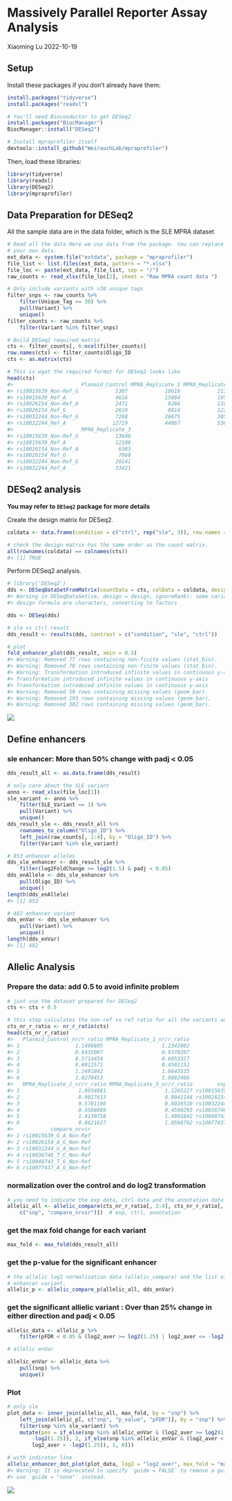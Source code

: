 Massively Parallel Reporter Assay Analysis
================
Xiaoming Lu
2022-10-19

## Setup

Install these packages if you don’t already have them:

``` r
install.packages("tidyverse")
install.packages("readxl")

# You'll need Bioconductor to get DESeq2
install.packages("BiocManager")
BiocManager::install("DESeq2")

# Install mpraprofiler itself
devtools::install_github("WeirauchLab/mpraprofiler")
```

Then, load these libraries:

``` r
library(tidyverse)
library(readxl)
library(DESeq2)
library(mpraprofiler)
```

## Data Preparation for DESeq2

All the sample data are in the data folder, which is the SLE MPRA
dataset

``` r
# Read all the data Here we use data from the package. You can replace with
# your own data.
ext_data <- system.file("extdata", package = "mpraprofiler")
file_list <- list.files(ext_data, pattern = "*.xlsx")
file_loc <- paste(ext_data, file_list, sep = "/")
raw_counts <- read_xlsx(file_loc[2], sheet = "Raw MPRA count data ")

# Only include variants with >30 unique tags
filter_snps <- raw_counts %>%
    filter(Unique_Tag >= 30) %>%
    pull(Variant) %>%
    unique()
filter_counts <- raw_counts %>%
    filter(Variant %in% filter_snps)

# Build DESeq2 required matrix
cts <- filter_counts[, 6:ncol(filter_counts)]
row.names(cts) <- filter_counts$Oligo_ID
cts <- as.matrix(cts)

# This is wgat the required format for DESeq2 looks like
head(cts)
#>                      Plasmid_Control MPRA_Replicate_1 MPRA_Replicate_2
#> rs10015639_Non-Ref_G            5307            18618            21334
#> rs10015639_Ref_A                4616            15084            19510
#> rs10026154_Non-Ref_A            2471             8266            11033
#> rs10026154_Ref_G                2619             8814            12235
#> rs10032244_Non-Ref_G            7268            26675            30581
#> rs10032244_Ref_A               12719            44067            53640
#>                      MPRA_Replicate_3
#> rs10015639_Non-Ref_G            13640
#> rs10015639_Ref_A                12108
#> rs10026154_Non-Ref_A             6383
#> rs10026154_Ref_G                 7060
#> rs10032244_Non-Ref_G            20141
#> rs10032244_Ref_A                33421
```

## DESeq2 analysis

**You may refer to `DESeq2` package for more details**

Create the design matrix for DESeq2.

``` r
coldata <- data.frame(condition = c("ctrl", rep("sle", 3)), row.names = colnames(cts))

# check the design matrix has the same order as the count matrix.
all(rownames(coldata) == colnames(cts))
#> [1] TRUE
```

Perform DESeq2 analysis.

``` r
# library('DESeq2')
dds <- DESeqDataSetFromMatrix(countData = cts, colData = coldata, design = ~condition)
#> Warning in DESeqDataSet(se, design = design, ignoreRank): some variables in
#> design formula are characters, converting to factors

dds <- DESeq(dds)

# sle vs ctrl result
dds_result <- results(dds, contrast = c("condition", "sle", "ctrl"))

# plot
fold_enhancer_plot(dds_result, xmin = 0.5)
#> Warning: Removed 77 rows containing non-finite values (stat_bin).
#> Warning: Removed 70 rows containing non-finite values (stat_bin).
#> Warning: Transformation introduced infinite values in continuous y-axis
#> Transformation introduced infinite values in continuous y-axis
#> Transformation introduced infinite values in continuous y-axis
#> Warning: Removed 50 rows containing missing values (geom_bar).
#> Warning: Removed 193 rows containing missing values (geom_bar).
#> Warning: Removed 302 rows containing missing values (geom_bar).
```

<img src="sample_analysis_files/figure-gfm/unnamed-chunk-6-1.png" style="display: block; margin: auto;" />

## Define enhancers

### sle enhancer: More than 50% change with padj \< 0.05

``` r
dds_result_all <- as.data.frame(dds_result)

# only care about the SLE variant
anno <- read_xlsx(file_loc[1])
sle_variant <- anno %>%
    filter(SLE_Variant == 1) %>%
    pull(Variant) %>%
    unique()
dds_result_sle <- dds_result_all %>%
    rownames_to_column("Oligo_ID") %>%
    left_join(raw_counts[, 1:4], by = "Oligo_ID") %>%
    filter(Variant %in% sle_variant)

# 853 enhancer alleles
dds_sle_enhancer <- dds_result_sle %>%
    filter(log2FoldChange >= log2(1.5) & padj < 0.05)
dds_enAllele <- dds_sle_enhancer %>%
    pull(Oligo_ID) %>%
    unique()
length(dds_enAllele)
#> [1] 853

# 482 enhancer variant
dds_enVar <- dds_sle_enhancer %>%
    pull(Variant) %>%
    unique()
length(dds_enVar)
#> [1] 482
```

## Allelic Analysis

### Prepare the data: add 0.5 to avoid infinite problem

``` r
# just use the dataset prepared for DESeq2
cts <- cts + 0.5

# this step calculates the non-ref vs ref ratio for all the variants and sample
cts_nr_r_ratio <- nr_r_ratio(cts)
head(cts_nr_r_ratio)
#>   Plasmid_Control_nr/r_ratio MPRA_Replicate_1_nr/r_ratio
#> 1                  1.1496805                   1.2342802
#> 2                  0.9435007                   0.9378297
#> 3                  0.5714454                   0.6053327
#> 4                  0.8011571                   0.4502152
#> 5                  1.2491842                   1.6643535
#> 6                  1.0270453                   1.0082466
#>   MPRA_Replicate_2_nr/r_ratio MPRA_Replicate_3_nr/r_ratio        snp
#> 1                   1.0934881                   1.1265227 rs10015639
#> 2                   0.9017613                   0.9041144 rs10026154
#> 3                   0.5701196                   0.6026510 rs10032244
#> 4                   0.4588089                   0.4590293 rs10036748
#> 5                   1.4130758                   1.4801842 rs10048743
#> 6                   0.8621627                   1.0566792 rs10077437
#>            compare_nrvsr
#> 1 rs10015639_G_A_Non-Ref
#> 2 rs10026154_A_G_Non-Ref
#> 3 rs10032244_G_A_Non-Ref
#> 4 rs10036748_T_C_Non-Ref
#> 5 rs10048743_T_G_Non-Ref
#> 6 rs10077437_A_G_Non-Ref
```

### normalization over the control and do log2 transformation

``` r
# you need to indicate the exp data, ctrl data and the annotation data
allelic_all <- allelic_compare(cts_nr_r_ratio[, 2:4], cts_nr_r_ratio[, 1], cts_nr_r_ratio[,
    c("snp", "compare_nrvsr")])  # exp, ctrl, annotation
```

### get the max fold change for each variant

``` r
max_fold <- max_fold(dds_result_all)
```

### get the p-value for the significant enhancer

``` r
# the allelic log2 normalization data (allelic_compare) and the list of
# enhancer variant.
allelic_p <- allelic_compare_p(allelic_all, dds_enVar)
```

### get the significant allielic variant : Over than 25% change in either direction and padj \< 0.05

``` r
allelic_data <- allelic_p %>%
    filter(pFDR < 0.05 & (log2_aver >= log2(1.25) | log2_aver <= -log2(1.25)))

# allelic enVar

allelic_enVar <- allelic_data %>%
    pull(snp) %>%
    unique()
```

### Plot

``` r
# only sle
plot_data <- inner_join(allelic_all, max_fold, by = "snp") %>%
    left_join(allelic_p[, c("snp", "p_value", "pFDR")], by = "snp") %>%
    filter(snp %in% sle_variant) %>%
    mutate(pos = if_else(snp %in% allelic_enVar & (log2_aver >= log2(1.25) | log2_aver <=
        -log2(1.25)), 2, if_else(snp %in% allelic_enVar & (log2_aver < log2(1.25) &
        log2_aver > -log2(1.25)), 1, 0)))

# with indicator line
allelic_enhancer_dot_plot(plot_data, log2 = "log2_aver", max_fold = "max_fold", label = "pos")
#> Warning: It is deprecated to specify `guide = FALSE` to remove a guide. Please
#> use `guide = "none"` instead.
```

<img src="sample_analysis_files/figure-gfm/unnamed-chunk-13-1.png" style="display: block; margin: auto;" />
